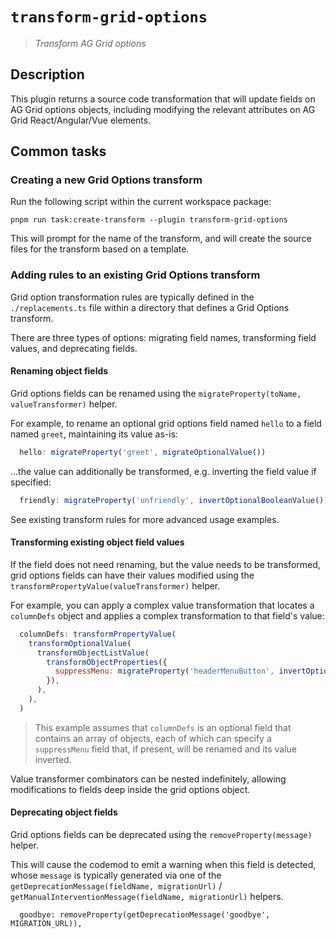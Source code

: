 # `transform-grid-options`

> _Transform AG Grid options_

## Description

This plugin returns a source code transformation that will update fields on AG Grid options objects, including modifying the relevant attributes on AG Grid React/Angular/Vue elements.

## Common tasks

### Creating a new Grid Options transform

Run the following script within the current workspace package:

```
pnpm run task:create-transform --plugin transform-grid-options
```

This will prompt for the name of the transform, and will create the source files for the transform based on a template.

### Adding rules to an existing Grid Options transform

Grid option transformation rules are typically defined in the `./replacements.ts` file within a directory that defines a Grid Options transform.

There are three types of options: migrating field names, transforming field values, and deprecating fields.

#### Renaming object fields

Grid options fields can be renamed using the `migrateProperty(toName, valueTransformer)` helper.

For example, to rename an optional grid options field named `hello` to a field named `greet`, maintaining its value as-is:

```javascript
  hello: migrateProperty('greet', migrateOptionalValue())
```

...the value can additionally be transformed, e.g. inverting the field value if specified:

```javascript
  friendly: migrateProperty('unfriendly', invertOptionalBooleanValue())
```

See existing transform rules for more advanced usage examples.

#### Transforming existing object field values

If the field does not need renaming, but the value needs to be transformed, grid options fields can have their values modified using the `transformPropertyValue(valueTransformer)` helper.

For example, you can apply a complex value transformation that locates a `columnDefs` object and applies a complex transformation to that field's value:

```javascript
  columnDefs: transformPropertyValue(
    transformOptionalValue(
      transformObjectListValue(
        transformObjectProperties({
          suppressMenu: migrateProperty('headerMenuButton', invertOptionalBooleanValue()),
        }),
      ),
    ),
  )
```

> This example assumes that `columnDefs` is an optional field that contains an array of objects, each of which can specify a `suppressMenu` field that, if present, will be renamed and its value inverted.

Value transformer combinators can be nested indefinitely, allowing modifications to fields deep inside the grid options object.

#### Deprecating object fields

Grid options fields can be deprecated using the `removeProperty(message)` helper.

This will cause the codemod to emit a warning when this field is detected, whose `message` is typically generated via one of the `getDeprecationMessage(fieldName, migrationUrl)` / `getManualInterventionMessage(fieldName, migrationUrl)` helpers.

```
  goodbye: removeProperty(getDeprecationMessage('goodbye', MIGRATION_URL)),
```
